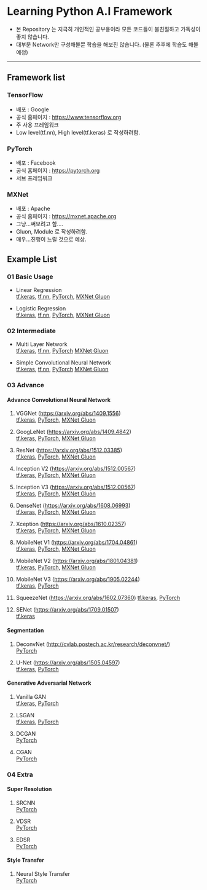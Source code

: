 # Learning Python A.I Framework

- 본 Repository 는 지극히 개인적인 공부용이라 모든 코드들이 불친절하고 가독성이 좋지 않습니다.
- 대부분 Network만 구성해볼뿐 학습을 해보진 않습니다. (물론 추후에 학습도 해볼 예정)

---
## Framework list 

### TensorFlow
- 배포 : Google
- 공식 홈페이지 : https://www.tensorflow.org
- 주 사용 프레임워크
- Low level(tf.nn), High level(tf.keras) 로 작성하려함.

### PyTorch
- 배포 : Facebook
- 공식 홈페이지 : https://pytorch.org
- 서브 프레임워크

### MXNet
- 배포 : Apache
- 공식 홈페이지 : https://mxnet.apache.org
- 그냥...써보려고 함....
- Gluon, Module 로 작성하려함.
- 매우...진행이 느릴 것으로 예상.


## Example List

### 01 Basic Usage
- Linear Regression  
[tf.keras](https://github.com/jjerry-k/learning_framework/blob/master/01_Basic/Linear_Regression/tf_keras.py),
[tf.nn](https://github.com/jjerry-k/learning_framework/blob/master/01_Basic/Linear_Regression/tf_nn.py), 
[PyTorch](https://github.com/jjerry-k/learning_framework/blob/master/01_Basic/Linear_Regression/PyTorch.py), 
[MXNet Gluon](https://github.com/jjerry-k/learning_framework/blob/master/01_Basic/Linear_Regression/MXNet_Gluon.py)

- Logistic Regression  
[tf.keras](https://github.com/jjerry-k/learning_framework/blob/master/01_Basic/Logistic_Regression/tf_keras.py), 
[tf.nn](https://github.com/jjerry-k/learning_framework/blob/master/01_Basic/Logistic_Regression/tf_nn.py), 
[PyTorch](https://github.com/jjerry-k/learning_framework/blob/master/01_Basic/Logistic_Regression/PyTorch.py), 
[MXNet Gluon](https://github.com/jjerry-k/learning_framework/blob/master/01_Basic/Logistic_Regression/MXNet_Gluon.py)

### 02 Intermediate
- Multi Layer Network  
[tf.keras](https://github.com/jjerry-k/learning_framework/blob/master/02_Intermediate/Multi_Layer_Neural_Network/tf_keras.py), 
[tf.nn](https://github.com/jjerry-k/learning_framework/blob/master/02_Intermediate/Multi_Layer_Neural_Network/tf_nn.py), 
[PyTorch](https://github.com/jjerry-k/learning_framework/blob/master/02_Intermediate/Multi_Layer_Neural_Network/PyTorch.py) 
[MXNet Gluon](https://github.com/jjerry-k/learning_framework/blob/master/02_Intermediate/Multi_Layer_Neural_Network/MXNet_Gluon.py)

- Simple Convolutional Neural Network  
[tf.keras](https://github.com/jjerry-k/learning_framework/blob/master/02_Intermediate/Simple_Convolutional_Neural_Network/tf_keras.py), 
[tf.nn](https://github.com/jjerry-k/learning_framework/blob/master/02_Intermediate/Simple_Convolutional_Neural_Network/tf_nn.py), 
[PyTorch](https://github.com/jjerry-k/learning_framework/blob/master/02_Intermediate/Simple_Convolutional_Neural_Network/PyTorch.py) 
[MXNet Gluon](https://github.com/jjerry-k/learning_framework/blob/master/02_Intermediate/Simple_Convolutional_Neural_Network/MXNet_Gluon.py)

### 03 Advance
#### Advance Convolutional Neural Network
1. VGGNet  (https://arxiv.org/abs/1409.1556)  
[tf.keras](https://github.com/jjerry-k/learning_framework/blob/master/03_Advance/CNN/VGGNet/tf_keras.py), 
[PyTorch](https://github.com/jjerry-k/learning_framework/blob/master/03_Advance/CNN/VGGNet/PyTorch.py), 
[MXNet Gluon](https://github.com/jjerry-k/learning_framework/blob/master/03_Advance/CNN/VGGNet/MXNet_Gluon.py)

2. GoogLeNet (https://arxiv.org/abs/1409.4842)  
[tf.keras](https://github.com/jjerry-k/learning_framework/blob/master/03_Advance/CNN/GoogLeNet/tf_keras.py), 
[PyTorch](https://github.com/jjerry-k/learning_framework/blob/master/03_Advance/CNN/GoogLeNet/PyTorch.py), 
[MXNet Gluon](https://github.com/jjerry-k/learning_framework/blob/master/03_Advance/CNN/GoogLeNet/MXNet_Gluon.py)

3. ResNet (https://arxiv.org/abs/1512.03385)  
[tf.keras](https://github.com/jjerry-k/learning_framework/blob/master/03_Advance/CNN/ResNet/tf_keras.py), 
[PyTorch](https://github.com/jjerry-k/learning_framework/blob/master/03_Advance/CNN/ResNet/PyTorch.py), 
[MXNet Gluon](https://github.com/jjerry-k/learning_framework/blob/master/03_Advance/CNN/ResNet/MXNet_Gluon.py)

4. Inception V2 (https://arxiv.org/abs/1512.00567)  
[tf.keras](https://github.com/jjerry-k/learning_framework/blob/master/03_Advance/CNN/InceptionV2/tf_keras.py), 
[PyTorch](https://github.com/jjerry-k/learning_framework/blob/master/03_Advance/CNN/InceptionV2/PyTorch.py), 
[MXNet Gluon](https://github.com/jjerry-k/learning_framework/blob/master/03_Advance/CNN/InceptionV2/MXNet_Gluon.py)

5. Inception V3 (https://arxiv.org/abs/1512.00567)  
[tf.keras](https://github.com/jjerry-k/learning_framework/blob/master/03_Advance/CNN/InceptionV3/tf_keras.py), 
[PyTorch](https://github.com/jjerry-k/learning_framework/blob/master/03_Advance/CNN/InceptionV3/PyTorch.py), 
[MXNet Gluon](https://github.com/jjerry-k/learning_framework/blob/master/03_Advance/CNN/InceptionV3/MXNet_Gluon.py)

6. DenseNet (https://arxiv.org/abs/1608.06993)  
[tf.keras](https://github.com/jjerry-k/learning_framework/blob/master/03_Advance/CNN/DenseNet/tf_keras.py), 
[PyTorch](https://github.com/jjerry-k/learning_framework/blob/master/03_Advance/CNN/DenseNet/PyTorch.py), 
[MXNet Gluon](https://github.com/jjerry-k/learning_framework/blob/master/03_Advance/CNN/DenseNet/MXNet_Gluon.py)

7. Xception (https://arxiv.org/abs/1610.02357)  
[tf.keras](https://github.com/jjerry-k/learning_framework/blob/master/03_Advance/CNN/Xception/tf_keras.py), 
[PyTorch](https://github.com/jjerry-k/learning_framework/blob/master/03_Advance/CNN/Xception/PyTorch.py), 
[MXNet Gluon](https://github.com/jjerry-k/learning_framework/blob/master/03_Advance/CNN/Xception/MXNet_Gluon.py)

8. MobileNet V1 (https://arxiv.org/abs/1704.04861)   
[tf.keras](https://github.com/jjerry-k/learning_framework/blob/master/03_Advance/CNN/MobileNetV1/tf_keras.py), 
[PyTorch](https://github.com/jjerry-k/learning_framework/blob/master/03_Advance/CNN/MobileNetV1/PyTorch.py), 
[MXNet Gluon](https://github.com/jjerry-k/learning_framework/blob/master/03_Advance/CNN/MobileNetV1/MXNet_Gluon.py)

9. MobileNet V2 (https://arxiv.org/abs/1801.04381)   
[tf.keras](https://github.com/jjerry-k/learning_framework/blob/master/03_Advance/CNN/MobileNetV2/tf_keras.py), 
[PyTorch](https://github.com/jjerry-k/learning_framework/blob/master/03_Advance/CNN/MobileNetV2/PyTorch.py), 
[MXNet Gluon](https://github.com/jjerry-k/learning_framework/blob/master/03_Advance/CNN/MobileNetV2/MXNet_Gluon.py)

10. MobileNet V3 (https://arxiv.org/abs/1905.02244)   
[tf.keras](https://github.com/jjerry-k/learning_framework/blob/master/03_Advance/CNN/MobileNetV3/tf_keras.py), 
[PyTorch](https://github.com/jjerry-k/learning_framework/blob/master/03_Advance/CNN/MobileNetV3/PyTorch.py)

11. SqueezeNet (https://arxiv.org/abs/1602.07360)
[tf.keras](https://github.com/jjerry-k/learning_framework/blob/master/03_Advance/CNN/SqueezeNet/tf_keras.py), 
[PyTorch](https://github.com/jjerry-k/learning_framework/blob/master/03_Advance/CNN/SqueezeNet/PyTorch.py)

12. SENet (https://arxiv.org/abs/1709.01507)  
[tf.keras](https://github.com/jjerry-k/learning_framework/blob/master/03_Advance/CNN/SENet/tf_keras.py)


#### Segmentation
1. DeconvNet (http://cvlab.postech.ac.kr/research/deconvnet/)  
[PyTorch](https://github.com/jjerry-k/learning_framework/blob/master/03_Advance/Segmentation/DeconvNet/PyTorch.py)

2. U-Net (https://arxiv.org/abs/1505.04597)  
[tf.keras](https://github.com/jjerry-k/learning_framework/blob/master/03_Advance/Segmentation/U-Net/tf_keras.py), 
[PyTorch](https://github.com/jjerry-k/learning_framework/blob/master/03_Advance/Segmentation/U-Net/PyTorch.py)



#### Generative Adversarial Network
1. Vanilla GAN  
[tf.keras](https://github.com/jjerry-k/learning_framework/blob/master/03_Advance/GAN/Vanilla_GAN/tf_keras.py), 
[PyTorch](https://github.com/jjerry-k/learning_framework/blob/master/03_Advance/GAN/Vanilla_GAN/PyTorch.py)

2. LSGAN  
[tf.keras](https://github.com/jjerry-k/learning_framework/blob/master/03_Advance/GAN/LSGAN/tf_keras.py), 
[PyTorch](https://github.com/jjerry-k/learning_framework/blob/master/03_Advance/GAN/LSGAN/PyTorch.py)

3. DCGAN  
[PyTorch](https://github.com/jjerry-k/learning_framework/blob/master/03_Advance/GAN/DCGAN/PyTorch.py)

4. CGAN  
[PyTorch](https://github.com/jjerry-k/learning_framework/blob/master/03_Advance/GAN/CGAN/PyTorch.py)


### 04 Extra
#### Super Resolution
1. SRCNN  
[PyTorch](https://github.com/jjerry-k/learning_framework/blob/master/04_Extra/Super_Resolution/SRCNN/PyTorch.py)

2. VDSR  
[PyTorch](https://github.com/jjerry-k/learning_framework/blob/master/04_Extra/Super_Resolution/VDSR/PyTorch.py)

3. EDSR  
[PyTorch](https://github.com/jjerry-k/learning_framework/blob/master/04_Extra/Super_Resolution/EDSR/PyTorch.py)

#### Style Transfer
1. Neural Style Transfer  
[PyTorch](https://github.com/jjerry-k/learning_framework/blob/master/04_Extra/Style_Transfer/PyTroch/)
